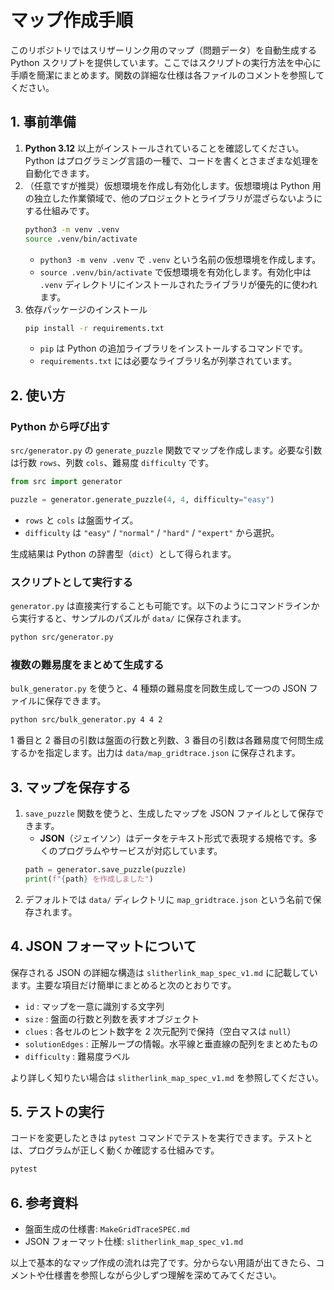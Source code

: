 # マップ作成手順

このリポジトリではスリザーリンク用のマップ（問題データ）を自動生成する Python スクリプトを提供しています。ここではスクリプトの実行方法を中心に手順を簡潔にまとめます。関数の詳細な仕様は各ファイルのコメントを参照してください。

## 1. 事前準備

1. **Python 3.12** 以上がインストールされていることを確認してください。Python はプログラミング言語の一種で、コードを書くとさまざまな処理を自動化できます。
2. （任意ですが推奨）仮想環境を作成し有効化します。仮想環境は Python 用の独立した作業領域で、他のプロジェクトとライブラリが混ざらないようにする仕組みです。
   ```bash
   python3 -m venv .venv
   source .venv/bin/activate
   ```
   - `python3 -m venv .venv` で `.venv` という名前の仮想環境を作成します。
   - `source .venv/bin/activate` で仮想環境を有効化します。有効化中は `.venv` ディレクトリにインストールされたライブラリが優先的に使われます。
3. 依存パッケージのインストール
   ```bash
   pip install -r requirements.txt
   ```
   - `pip` は Python の追加ライブラリをインストールするコマンドです。
   - `requirements.txt` には必要なライブラリ名が列挙されています。

## 2. 使い方

### Python から呼び出す

`src/generator.py` の `generate_puzzle` 関数でマップを作成します。必要な引数は行数 `rows`、列数 `cols`、難易度 `difficulty` です。

```python
from src import generator

puzzle = generator.generate_puzzle(4, 4, difficulty="easy")
```

- `rows` と `cols` は盤面サイズ。
- `difficulty` は `"easy"` / `"normal"` / `"hard"` / `"expert"` から選択。

生成結果は Python の辞書型（`dict`）として得られます。

### スクリプトとして実行する

`generator.py` は直接実行することも可能です。以下のようにコマンドラインから実行すると、サンプルのパズルが `data/` に保存されます。

```bash
python src/generator.py
```

### 複数の難易度をまとめて生成する

`bulk_generator.py` を使うと、4 種類の難易度を同数生成して一つの JSON ファイルに保存できます。

```bash
python src/bulk_generator.py 4 4 2
```

1 番目と 2 番目の引数は盤面の行数と列数、3 番目の引数は各難易度で何問生成するかを指定します。出力は `data/map_gridtrace.json` に保存されます。

## 3. マップを保存する

1. `save_puzzle` 関数を使うと、生成したマップを JSON ファイルとして保存できます。
   - **JSON**（ジェイソン）はデータをテキスト形式で表現する規格です。多くのプログラムやサービスが対応しています。
   ```python
   path = generator.save_puzzle(puzzle)
   print(f"{path} を作成しました")
   ```
2. デフォルトでは `data/` ディレクトリに `map_gridtrace.json` という名前で保存されます。

## 4. JSON フォーマットについて

保存される JSON の詳細な構造は `slitherlink_map_spec_v1.md` に記載しています。主要な項目だけ簡単にまとめると次のとおりです。

- `id` : マップを一意に識別する文字列
- `size` : 盤面の行数と列数を表すオブジェクト
- `clues` : 各セルのヒント数字を 2 次元配列で保持（空白マスは `null`）
- `solutionEdges` : 正解ループの情報。水平線と垂直線の配列をまとめたもの
- `difficulty` : 難易度ラベル

より詳しく知りたい場合は `slitherlink_map_spec_v1.md` を参照してください。

## 5. テストの実行

コードを変更したときは `pytest` コマンドでテストを実行できます。テストとは、プログラムが正しく動くか確認する仕組みです。
```bash
pytest
```

## 6. 参考資料

- 盤面生成の仕様書: `MakeGridTraceSPEC.md`
- JSON フォーマット仕様: `slitherlink_map_spec_v1.md`

以上で基本的なマップ作成の流れは完了です。分からない用語が出てきたら、コメントや仕様書を参照しながら少しずつ理解を深めてみてください。
